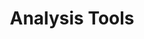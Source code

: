 ---
# -------------------------- #
#          PAGE INFO         #
# -------------------------- #

title: Analysis Tools
permalink: /analysis-tools/
redirect_from: /analysis-integrations/
keywords: analysis, analysis integration, analytics, analyze stitch data, layer, analysis tool, visualization tool, sql, query stitch data
summary: "Stitch gives you the ability to consolidate and optimize your data, but if you want to do some exploring, you’ll need an additional visualization or middleware tool."

layout: general
toc: true
feedback: false

level: "category"

key: "analysis-tools"


# -------------------------- #
#       HOME PAGE DATA       #
# -------------------------- #

## Used to display info on the home page as a category tile

icon: "analytics"
display-title: "Analysis tools"
display-summary: "Interact with your Stitch-replicated data using an additional analysis tool."
weight: 7

# -------------------------- #
#        CONTENT DATA        #
# -------------------------- #

featured:

  - name: "Amazon Quicksight"
    id: "amazon-quicksight"
    url: https://aws.amazon.com/quicksight/
    pricing: "Proprietary"
    tutorial: https://www.stitchdata.com/blog/tutorial-using-redshift-and-amazon-quicksight-to-deliver-business-analytics

  - name: "Metabase"
    id: "metabase"
    url: https://www.metabase.com/
    pricing: "Proprietary"
    tutorial: https://www.stitchdata.com/blog/tutorial-metabase-with-data-warehouse-for-analytics

  - name: "Google Data Studio"
    id: "google-data-studio"
    url: https://datastudio.google.com/
    pricing: "Proprietary"
    tutorial: https://www.stitchdata.com/blog/tutorial-using-google-data-studio-with-bigquery-and-stitch

  - name: "PowerBI"
    id: "powerbi"
    url: https://powerbi.microsoft.com/
    pricing: "Proprietary"
    tutorial: https://www.stitchdata.com/blog/tutorial-using-power-bi-with-your-data-warehouse-for-analytics-2

  - name: "Tableau"
    id: "tableau"
    url: https://www.tableau.com/
    pricing: "Proprietary"
    tutorial: https://www.stitchdata.com/blog/tutorial-connecting-tableau-to-your-data-warehouse-for-analytics

  - name: "Chart.io"
    id: "chartio"
    url: https://chartio.com/?utm_source=stitch&utm_medium=documentation&utm_campaign=stitch+partner+referral
    pricing: "Proprietary"
    tutorial: https://www.stitchdata.com/blog/tutorial-using-chartio-with-a-data-warehouse-for-business-analytics

  - name: "Mode"
    id: "mode-analytics"
    url: https://www.modeanalytics.com/
    pricing: "Proprietary"
    tutorial: https://www.stitchdata.com/blog/tutorial-how-to-use-mode-with-a-data-warehouse-for-analytics

  - name: "Alterxy"
    id: "alteryx"
    url: https://www.alteryx.com/
    pricing: "Proprietary"
    tutorial: https://www.stitchdata.com/blog/tutorial-alteryx-designer-with-stitch

analytics:

  - name: "Domo"
    id: "domo"
    url: https://www.domo.com/
    pricing: "Proprietary"

  - name: "Sisense"
    id: "sisense"
    url: https://www.sisense.com/
    pricing: "Proprietary"

  - name: "Knime"
    id: "knime"
    url: https://www.knime.com/
    pricing: "Open Source"

  - name: "Superset"
    id: "superset"
    url: https://superset.incubator.apache.org/
    pricing: "Open Source"

  - name: "Highcharts"
    id: "highcharts"
    url: https://www.highcharts.com/
    pricing: "Open Source"

  - name: "Grafana"
    id: "grafana"
    url: https://grafana.com/
    pricing: "Open Source"

  - name: "Qlik"
    id: "qlik"
    url: https://www.qlik.com/us
    pricing: "Proprietary"

  - name: "Plotly"
    id: "plotly"
    url: https://plot.ly/
    pricing: "Proprietary"

  - name: "Shiny"
    id: "shiny"
    url: https://shiny.rstudio.com/
    pricing: "Proprietary"

  - name: "Looker"
    id: "looker"
    url: http://www.looker.com/
    pricing: "Proprietary"
    partner: true

  - name: "Indicative"
    id: "indicative"
    url: https://indicative.com/
    pricing: "Proprietary"
    partner: true

  - name: "Redash"
    id: "redash"
    url: https://redash.io/
    pricing: "Free & Proprietary"
    partner: true

  - name: "Cluvio"
    id: "cluvio"
    url: https://www.cluvio.com/?utm_source=stitch&utm_medium=partner+page&utm_campaign=stitch+partner+referral
    pricing: "Proprietary"
    partner: true 

  - name: "Trifacta"
    id: "trifacta"
    url: https://www.trifacta.com/
    pricing: "Proprietary"
    partner: true

sql:
  - name: "SQL Workbench"
    url: http://www.sql-workbench.net/
    pricing: "Free"
    supports: |
      [Most JDBC-compliant databases](http://www.sql-workbench.eu/databases.html){:target="new"}
    webapp: false
    operating-system: "Windows, OS X"

  - name: "Postico"
    url: https://eggerapps.at/postico/
    pricing: "Free & Proprietary"
    supports: "PostgreSQL-based databases"
    webapp: false
    operating-system: "OS X"

  - name: "SQuirreL"
    url: http://squirrel-sql.sourceforge.net/
    pricing: "Open Source"
    supports: "Any JDBC-compliant database"
    webapp: false
    operating-system: "Windows, OS X"

  - name: "DBeaver"
    url: http://dbeaver.jkiss.org/
    pricing: "Open Source"
    supports: |
      [Many popular databases](https://dbeaver.io/docs/features/#Supported_databases_and_platforms){:target="new"}
    webapp: false
    operating-system: "Windows, OS X"

  - name: "Aginity Workbench for Redshift"
    url: http://www.aginity.com/workbench/redshift/
    pricing: "Free & Proprietary"
    supports: "Amazon Redshift"
    webapp: false
    operating-system: "Windows"

  - name: "Navicat"
    url: http://navicat.com/products/navicat-for-postgresql
    pricing: "Proprietary"
    supports: "PostgreSQL databases"
    webapp: false
    operating-system: "Windows, OS X"

  - name: "RazorSQL"
    url: http://razorsql.com/features/redshift_database_query_tool.html
    pricing: "Proprietary"
    supports: "Amazon Redshift"
    webapp: false
    operating-system: "Windows, OS X"

  - name: "JackDB"
    url: https://www.jackdb.com/
    pricing: "Proprietary"
    supports: |
      [Many popular databases](https://www.jackdb.com/data-sources){:target="new"}
    webapp: true
    operating-system: "Windows, OS X"

  - name: "DataGrip"
    url: https://www.jetbrains.com/dbe/
    pricing: "Proprietary"
    supports: |
      [Many popular databases](https://www.jetbrains.com/datagrip/features/){:target="new"}
    webapp: false
    operating-system: "Windows, OS X"

  - name: "Aqua Data Studio"
    url: http://www.aquafold.com/dbspecific/amazon_redshift_client.html
    pricing: "Proprietary"
    supports: "Amazon Redshift"
    webapp: false
    operating-system: "Windows, OS X"
    
  - name: "SeekWell"
    url: https://www.seekwell.io/
    pricing: "Free & Proprietary"
    supports: "Many popular databases"
    webapp: true
    operating-system: "Windows, OS X"

data-science:
  - name: "Amazon Machine Learning"
    url: https://aws.amazon.com/machine-learning/
    pricing: "Proprietary"
    webapp: true
    operating-system: "Windows, OS X"

  - name: "Dato"
    url: https://dato.com/
    pricing: "Free & Proprietary"
    webapp: false
    operating-system: "Windows, OS X"

  - name: "Julia"
    url: http://julialang.org/
    pricing: "Open Source"
    webapp: false
    operating-system: "Windows, OS X"

  - name: "Jupyter"
    url: https://jupyter.org/
    pricing: "Open Source"
    webapp: true
    operating-system: "Windows, OS X"

  - name: "MATLAB"
    url: http://www.mathworks.com/products/matlab/
    pricing: "Proprietary"
    webapp: false
    operating-system: "Windows, OS X"

  - name: "R"
    url: https://www.r-project.org/
    pricing: "Open Source"
    webapp: false
    operating-system: "Windows, OS X"

  - name: "Scala"
    url: https://eggerapps.at/pgcommander/
    pricing: "Open Source"
    webapp: false
    operating-system: "Windows, OS X"

display-table: |
  {% assign attributes = "Name|Pricing|Web app|OS" | split:"|" %}

  <table id="[LIST]" class="attribute-list">
  <tr>
  {% for attribute in attributes %}
  {% if forloop.first == true %}
  <td class="attribute-name">
  {% else %}
  <td>
  {% endif %}

  <strong>{{ attribute }}</strong>
  </td>
  {% endfor %}
  </tr>

  {% assign [LIST] = page.[LIST] | sort:"name" %}
  {% for tool in [LIST] %}
  <tr>

  <td class="attribute-name" markdown="span">
  [{{ tool.name }}]({{ tool.url }})
  </td>
  
  <td valign="top">
  {{ tool.pricing }}
  </td>
  
  <td valign="top">
  {% case tool.webapp %}
  {% when true %}
  {{ supported }}
  {% when false %}
  {{ not-supported }}
  {% endcase %}
  </td>
  
  <td valign="top">
  {{ tool.operating-system }}
  </td>
  </tr>
  
  {% endfor %}

  </table>


# -------------------------- #
#      CONTENT SECTIONS      #
# -------------------------- #

intro: |
  {% include misc/data-files.html %}
  {% include misc/icons.html %}

  Stitch gives you the ability to consolidate and optimize your data, but if you want to do some exploring, you'll need an additional visualization or middle ware tool.

  <img src="{{ site.baseurl }}/images/analysis-tools/analysis-tools-diagram.svg" alt="Using Stitch with analysis tools">

  Whether you want to create visual analyses or run SQL queries, Stitch is compatible with a broad range of tools - from business intelligence platforms to SQL editors to data science tools.

sections:
  - title: "Analytics tools"
    anchor: "analytics-tools"
    content: |
      Stitch consolidates your data for use in the best-in-class tools for business intelligence and visualization. These tools will enable you to take a deep-dive into your data and visualize the results.

      <h3>Tutorials</h3>
      <p>On the Stitch blog, we walk you through how to use your Stitch data with each of the following tools:<p>

      <ul class="tiles two-columns">
      {% assign featured = page.featured | sort:"name" %}
      {% for tool in featured %}
          <li>
              <a href="{{ tool.url }}" target="new">
                  <img src="{{ site.baseurl }}/images/analysis-tools/{{ tool.id }}.svg" alt="{{ tool.name }}" style="height: 50px">
              </a>
              <strong>{{ tool.name }}</strong><br>
              {% if tool.tutorial %}<a class="btn-primary" style="padding: 3px 10px; white-space: normal;" href="{{tool.tutorial}}" target="_blank" title="Using Stitch and {{tool.name}}">Using Stitch with {{tool.name}} →</a>{% endif %}
          </li>
      {% endfor %}
      </ul>

      <h3>Additional analytics tools</h3>
      <p>Stitch customers also enjoy these options:</p>

      <ul class="tiles three-columns link-tiles">
      {% assign analytics = page.analytics | sort:"name" %}
      {% for tool in analytics %}
          <li>
              <a href="{{ tool.url }}" target="new" style="padding: 0 20px 10px 20px;">
                  <img src="{{ site.baseurl }}/images/analysis-tools/{{ tool.id }}.svg" alt="{{ tool.name }}" style="height: 50px">
                  <strong>{{ tool.name }}</strong>
              </a>
          </li>
      {% endfor %}
      </ul>

      <h3>Destination compatibility</h3>
      <p>When picking an analysis tool, you may want to investigate whether the tool supports a native connection to your Stitch destination. We've investigated some popular options for you:</p>

      {% include analysis-tools/destination-compatibility.html %}


  - title: "SQL editors"
    anchor: "sql-editors"
    content: |
      If you want to directly query your data, you'll need a SQL editor to connect to your data warehouse.

      In addition to allowing you to use SQL to analyze your data, a SQL editor is an incredibly valuable asset when diagnosing a data discrepancy. As we'll ask you to submit the results of several SQL queries to us to help troubleshoot the discrepancy, we recommend finding one you like. We happen to like Postico here at Stitch.

      {{ page.display-table | replace:"[LIST]","sql" | flatify }}

  - title: "Data science"
    anchor: "data-science"
    content: |
      Want to use your data for something other than creating charts or queries? From machine learning to statistical modeling, this list of data science clients will get you started.

      {{ page.display-table | replace:"[LIST]","data-science" | flatify }}
---